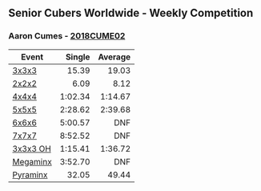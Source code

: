 ## Senior Cubers Worldwide - Weekly Competition
### Aaron Cumes - [2018CUME02](https://www.worldcubeassociation.org/persons/2018CUME02)

| Event | Single | Average |
| -- | --: | --: |
| [3x3x3](aaron_cumes/333.md) | 15.39 | 19.03 |
| [2x2x2](aaron_cumes/222.md) | 6.09 | 8.12 |
| [4x4x4](aaron_cumes/444.md) | 1:02.34 | 1:14.67 |
| [5x5x5](aaron_cumes/555.md) | 2:28.62 | 2:39.68 |
| [6x6x6](aaron_cumes/666.md) | 5:00.57 | DNF |
| [7x7x7](aaron_cumes/777.md) | 8:52.52 | DNF |
| [3x3x3 OH](aaron_cumes/333oh.md) | 1:15.41 | 1:36.72 |
| [Megaminx](aaron_cumes/minx.md) | 3:52.70 | DNF |
| [Pyraminx](aaron_cumes/pyram.md) | 32.05 | 49.44 |

<!-- Global site tag (gtag.js) - Google Analytics -->
<script async src="https://www.googletagmanager.com/gtag/js?id=UA-86348435-3"></script>
<script>window.dataLayer = window.dataLayer || []; function gtag() {dataLayer.push(arguments);} gtag('js', new Date()); gtag('config', 'UA-86348435-3');</script>
